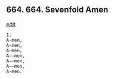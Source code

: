 
## 664.  664. Sevenfold Amen
[edit](https://docs.google.com/document/d/1yGFynQ55SROvIzwSkrATP%2Da2szGPHqZT/edit?mode=html)






    1.
    A-men,
    A-men,
    A—men,
    A—–men,
    A—–men,
    A—–men,
    A-men.
